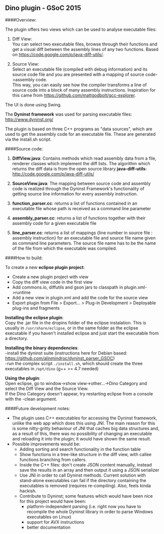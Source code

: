 ## Dino plugin - GSoC 2015

####Overview:  

The plugin offers two views which can be used to analyse executable files:

1. Diff View:  
You can select two executable files, browse through their functions and get a
visual diff between the assembly lines of any two functions. Based on https://code.google.com/p/java-diff-utils/.

2. Source View:  
Select an executable file (compiled with debug information) and its source code
file and you are presented with a mapping of source code->assembly code.  
This way, you can easily see how the compiler transforms a line of source code into a
block of many assembly instructions. Inspiration for this came from https://github.com/mattgodbolt/gcc-explorer.

The UI is done using Swing.

The **Dyninst framework** was used for parsing executable files: http://www.dyninst.org/

The plugin is based on three C++ programs as "data sources", which are used to get the
assembly code for an executable file. These are generated via the install.sh script.

####Source code:  

1. **DiffView.java**: Contains methods which read assembly data from a file, renderer classes
which implement the diff lists. The algorithm which returns the diff data is from the open
source library **java-diff-utils**: http://code.google.com/p/java-diff-utils/

2. **SourceView.java**: The mapping between source code and assembly code is realized through
the Dyninst Framework's functionality of getting source line information for every assembly
instruction.

3. **function_parser.cc**: returns a list of functions contained in an executable file whose
path is received as a command line parameter

4. **assembly_parser.cc**: returns a list of functions together with their assembly code for
a given executable file

5. **line_parser.cc**: returns a list of mappings {line number in source file : assembly instruction}
for an executable file and source file name given as command line parameters. The source file name
has to be the name of the file from which the executable was compiled.

####How to build: 

To create a new **eclipse plugin project**:  
* Create a new plugin project with view
* Copy the diff view code in the first view
* Add commons.io, diffutils and gson jars to classpath in plugin.xml->runtime
* Add a new view in plugin.xml and add the code for the source view
* Export plugin from File > Export... > Plug-in Development > Deployable plug-ins and fragments

**Installing the eclipse plugin**:  
Copy the .jar file in the dropins folder of the eclipse instalation. This is
usually in ```/usr/share/eclipse```, or in the same folder as the eclipse executable
if you haven't installed eclipse and just start the executable from a directory.

**Installing the binary dependencies**:  
-install the dyninst suite (instructions here for Debian based:
https://github.com/alinmindroc/dyninst_parser_GSOC)  
-run the complex script ```./install.sh```, which should create the three executables
in ```/opt/dino``` (g++ >= 4.7 needed)

**Using the plugin**:  
Open eclipse, go to window->show view->other...->Dino Category and select the
Diff View and the Source View.  
If the Dino Category doesn't appear, try restarting eclipse from a
console with the -clean argument.

####Future development notes:
* The plugin uses C++ executables for accessing the Dyninst framework, unlike the web app which does this using JNI.
The main reason for this is some nitty-gritty behaviour of JNI that caches big data structures and, as a result of
this, there was no possibility of changing an executable and reloading it into the plugin; it would have shown the
same result.
* Possible improvements would be:
  * Adding sorting and search functionality in the function table
  * Show functions in a tree-like structure in the diff view, with callee functions branching from callers.
  * Inside the C++ files: don't create JSON content manually, instead save the results in an array and then output it 
using a JSON serializer 
  * Use JNI in order to call Dyninst methods. Current solution with stand-alone executables can fail if the directory containing the executables is removed (requires re-compiling). Also, feels kinda hackish.
  * Contribute to Dyninst; some features which would have been nice for this project would have been:
    * platform-independent parsing (i.e. right now you have to recompile the whole Dyninst library in order to parse Windows executables on Linux)
    * support for AVX instructions
    * better documentation



